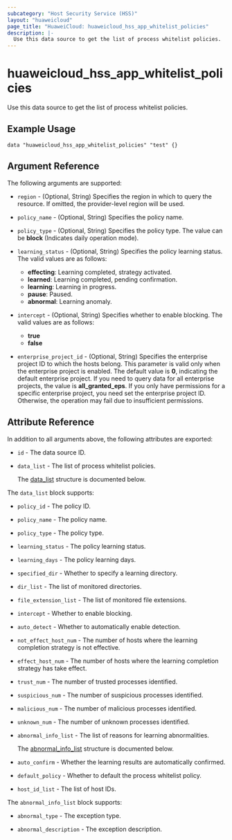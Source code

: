 ```yaml
---
subcategory: "Host Security Service (HSS)"
layout: "huaweicloud"
page_title: "HuaweiCloud: huaweicloud_hss_app_whitelist_policies"
description: |-
  Use this data source to get the list of process whitelist policies.
---
```


# huaweicloud_hss_app_whitelist_policies

Use this data source to get the list of process whitelist policies.

## Example Usage

```hcl
data "huaweicloud_hss_app_whitelist_policies" "test" {}
```

## Argument Reference

The following arguments are supported:

* `region` - (Optional, String) Specifies the region in which to query the resource.
  If omitted, the provider-level region will be used.

* `policy_name` - (Optional, String) Specifies the policy name.

* `policy_type` - (Optional, String) Specifies the policy type.
  The value can be **block** (Indicates daily operation mode).

* `learning_status` - (Optional, String) Specifies the policy learning status.
  The valid values are as follows:
  + **effecting**: Learning completed, strategy activated.
  + **learned**: Learning completed, pending confirmation.
  + **learning**: Learning in progress.
  + **pause**: Paused.
  + **abnormal**: Learning anomaly.

* `intercept` - (Optional, String) Specifies whether to enable blocking.
  The valid values are as follows:
  + **true**
  + **false**

* `enterprise_project_id` - (Optional, String) Specifies the enterprise project ID to which the hosts belong.
  This parameter is valid only when the enterprise project is enabled.
  The default value is **0**, indicating the default enterprise project.
  If you need to query data for all enterprise projects, the value is **all_granted_eps**.
  If you only have permissions for a specific enterprise project, you need set the enterprise project ID. Otherwise,
  the operation may fail due to insufficient permissions.

## Attribute Reference

In addition to all arguments above, the following attributes are exported:

* `id` - The data source ID.

* `data_list` - The list of process whitelist policies.

  The [data_list](#data_list_struct) structure is documented below.

<a name="data_list_struct"></a>
The `data_list` block supports:

* `policy_id` - The policy ID.

* `policy_name` - The policy name.

* `policy_type` - The policy type.

* `learning_status` - The policy learning status.

* `learning_days` - The policy learning days.

* `specified_dir` - Whether to specify a learning directory.

* `dir_list` - The list of monitored directories.

* `file_extension_list` - The list of monitored file extensions.

* `intercept` - Whether to enable blocking.

* `auto_detect` - Whether to automatically enable detection.

* `not_effect_host_num` - The number of hosts where the learning completion strategy is not effective.

* `effect_host_num` - The number of hosts where the learning completion strategy has take effect.

* `trust_num` - The number of trusted processes identified.

* `suspicious_num` - The number of suspicious processes identified.

* `malicious_num` - The number of malicious processes identified.

* `unknown_num` - The number of unknown processes identified.

* `abnormal_info_list` - The list of reasons for learning abnormalities.

  The [abnormal_info_list](#abnormal_info_list_struct) structure is documented below.

* `auto_confirm` - Whether the learning results are automatically confirmed.

* `default_policy` - Whether to default the process whitelist policy.

* `host_id_list` - The list of host IDs.

<a name="abnormal_info_list_struct"></a>
The `abnormal_info_list` block supports:

* `abnormal_type` - The exception type.

* `abnormal_description` - The exception description.
